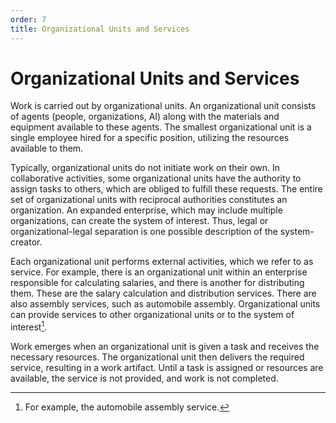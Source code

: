 ```yaml
---
order: 7
title: Organizational Units and Services
---
```


# Organizational Units and Services

Work is carried out by organizational units. An organizational unit consists of agents (people, organizations, AI) along with the materials and equipment available to these agents. The smallest organizational unit is a single employee hired for a specific position, utilizing the resources available to them.

Typically, organizational units do not initiate work on their own. In collaborative activities, some organizational units have the authority to assign tasks to others, which are obliged to fulfill these requests. The entire set of organizational units with reciprocal authorities constitutes an organization. An expanded enterprise, which may include multiple organizations, can create the system of interest. Thus, legal or organizational-legal separation is one possible description of the system-creator.

Each organizational unit performs external activities, which we refer to as service. For example, there is an organizational unit within an enterprise responsible for calculating salaries, and there is another for distributing them. These are the salary calculation and distribution services. There are also assembly services, such as automobile assembly. Organizational units can provide services to other organizational units or to the system of interest[^1].

Work emerges when an organizational unit is given a task and receives the necessary resources. The organizational unit then delivers the required service, resulting in a work artifact. Until a task is assigned or resources are available, the service is not provided, and work is not completed.

[^1]: For example, the automobile assembly service.